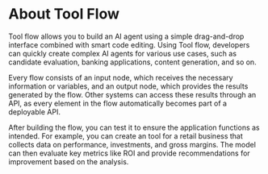 # About Tool Flow

Tool flow allows you to build an AI agent using a simple drag-and-drop interface combined with smart code editing. Using Tool flow, developers can quickly create complex AI agents for various use cases, such as candidate evaluation, banking applications, content generation, and so on.

Every flow consists of an input node, which receives the necessary information or variables, and an output node, which provides the results generated by the flow. Other systems can access these results through an API, as every element in the flow automatically becomes part of a deployable API.

After building the flow, you can test it to ensure the application functions as intended. For example, you can create an tool for a retail business that collects data on performance, investments, and gross margins. The model can then evaluate key metrics like ROI and provide recommendations for improvement based on the analysis.


